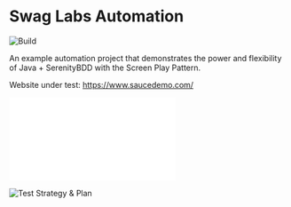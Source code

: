 # Swag Labs Automation

![Build](https://github.com/alixhanbasha/ECommerce-SwagLabs-Java-Automation/actions/workflows/maven.yml/badge.svg)

An example automation project that demonstrates the power and flexibility of Java + SerenityBDD with the Screen Play Pattern.

Website under test: https://www.saucedemo.com/

![Features](src/test/resources/features/readme.md)

![Test Strategy & Plan](src/test/resources/docs)
